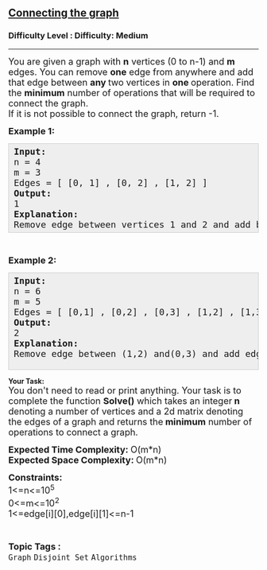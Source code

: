 <h2><a href="https://www.geeksforgeeks.org/problems/connecting-the-graph/1?page=4&category=Graph&sortBy=submissions">Connecting the graph</a></h2><h3>Difficulty Level : Difficulty: Medium</h3><hr><div class="problems_problem_content__Xm_eO"><p><span style="font-size: 18px;">You are given a graph with <strong>n</strong> vertices (0 to n-1) and <strong>m</strong> edges. </span><span style="font-size: 18px;">You can remove <strong>one</strong> edge from anywhere and add that edge between&nbsp;<strong>any </strong>two vertices in <strong>one </strong>operation. </span><span style="font-size: 18px;">Find the <strong>minimum</strong> number of operations that will be required to connect the graph.<br></span><span style="font-size: 18px;">If it is not possible to connect the graph, return -1.</span></p>
<p><span style="font-size: 18px;"><strong>Example 1:</strong>&nbsp;</span></p>
<pre style="background: #eeeeee; border: 1px solid #cccccc; padding: 5px 10px; --darkreader-inline-bgimage: initial; --darkreader-inline-bgcolor: #222426; --darkreader-inline-border-top: #3e4446; --darkreader-inline-border-right: #3e4446; --darkreader-inline-border-bottom: #3e4446; --darkreader-inline-border-left: #3e4446;"><span style="font-size: 18px;"><strong>Input:</strong><br>n = 4<br>m = 3<br>Edges = [ [0, 1] , [0, 2] , [1, 2] ]<br><strong>Output:<br></strong>1<strong><br>Explanation:</strong><br>Remove edge&nbsp;between vertices&nbsp;1 and 2 and add&nbsp;between vertices&nbsp;1 and 3.</span></pre>
<p>&nbsp;</p>
<p><span style="font-size: 18px;"><strong>Example 2:</strong></span></p>
<pre style="background: #eeeeee; border: 1px solid #cccccc; padding: 5px 10px; --darkreader-inline-bgimage: initial; --darkreader-inline-bgcolor: #222426; --darkreader-inline-border-top: #3e4446; --darkreader-inline-border-right: #3e4446; --darkreader-inline-border-bottom: #3e4446; --darkreader-inline-border-left: #3e4446;"><span style="font-size: 18px;"><strong>Input:</strong><br>n = 6<br>m = 5<br>Edges = [ [0,1] , [0,2] , [0,3] , [1,2] , [1,3] ]<br><strong>Output:</strong><br>2<br><strong>Explanation:</strong><br>Remove edge between (1,2) and(0,3) and add edge between (1,4) and (3,5)</span><br>&nbsp;</pre>
<p><strong>Your Task:<br></strong><span style="font-size: 18px;">You don't need to read or print anything. Your task is to complete the function&nbsp;<strong>Solve()</strong>&nbsp;which takes an integer<strong> n</strong> denoting a number of vertices and a 2d matrix denoting the edges of a graph and returns the<strong> minimum</strong> number of operations to connect a graph.</span></p>
<p><span style="font-size: 18px;"><strong>Expected Time Complexity:&nbsp;</strong>O(m*n)<br><strong>Expected Space Complexity:&nbsp;</strong>O(m*n)</span></p>
<p><span style="font-size: 18px;"><strong>Constraints:<br></strong></span><span style="font-size: 18px;">1&lt;=n&lt;=10<sup>5</sup><br>0&lt;=m&lt;=10<sup>2</sup><br>1&lt;=edge[i][0],edge[i][1]&lt;=n-1</span></p></div><br><p><span style=font-size:18px><strong>Topic Tags : </strong><br><code>Graph</code>&nbsp;<code>Disjoint Set</code>&nbsp;<code>Algorithms</code>&nbsp;